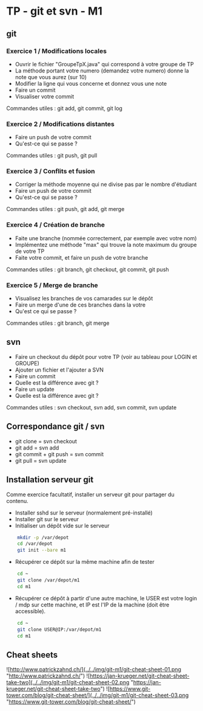 # TP - git et svn - M1

## git

### Exercice 1 / Modifications locales

- Ouvrir le fichier "GroupeTpX.java" qui correspond à votre groupe de TP
- La méthode portant votre numero (demandez votre numero) donne la note que vous aurez (sur 10)
- Modifier la ligne qui vous concerne et donnez vous une note
- Faire un commit
- Visualiser votre commit

Commandes utiles : git add, git commit, git log

### Exercice 2 / Modifications distantes

- Faire un push de votre commit
- Qu'est-ce qui se passe ?

Commandes utiles : git push, git pull

### Exercice 3 / Conflits et fusion

- Corriger la méthode moyenne qui ne divise pas par le nombre d'étudiant
- Faire un push de votre commit
- Qu'est-ce qui se passe ?

Commandes utiles : git push, git add, git merge

### Exercice 4 / Création de branche

- Faite une branche (nommée correctement, par exemple avec votre nom)
- Implémentez une méthode "max" qui trouve la note maximum du groupe de votre TP
- Faite votre commit, et faire un push de votre branche

Commandes utiles : git branch, git checkout, git commit, git push

### Exercice 5 / Merge de branche

- Visualisez les branches de vos camarades sur le dépôt
- Faire un merge d'une de ces branches dans la votre
- Qu'est ce qui se passe ?

Commandes utiles : git branch, git merge

## svn

- Faire un checkout du dépôt pour votre TP (voir au tableau pour LOGIN et GROUPE)
- Ajouter un fichier et l'ajouter a SVN
- Faire un commit
- Quelle est la différence avec git ?
- Faire un update
- Quelle est la différence avec git ?

Commandes utiles : svn checkout, svn add, svn commit, svn update

## Correspondance git / svn

- git clone = svn checkout
- git add = svn add
- git commit + git push = svn commit
- git pull = svn update

## Installation serveur git

Comme exercice facultatif, installer un serveur git pour partager du contenu.

- Installer sshd sur le serveur (normalement pré-installé)
- Installer git sur le serveur
- Initialiser un dépôt vide sur le serveur
```bash
    mkdir -p /var/depot
    cd /var/depot
    git init --bare m1
```
- Récupérer ce dépôt sur la même machine afin de tester
```bash
    cd ~
    git clone /var/depot/m1
    cd m1
```
- Récupérer ce dépôt à partir d'une autre machine, le USER est votre login / mdp sur cette machine, et IP est l'IP de la machine (doit être accessible).
```bash
    cd ~
    git clone USER@IP:/var/depot/m1
    cd m1
```

## Cheat sheets

![http://www.patrickzahnd.ch/](../../img/git-m1/git-cheat-sheet-01.png "http://www.patrickzahnd.ch/")
![https://jan-krueger.net/git-cheat-sheet-take-two](../../img/git-m1/git-cheat-sheet-02.png "https://jan-krueger.net/git-cheat-sheet-take-two")
![https://www.git-tower.com/blog/git-cheat-sheet/](../../img/git-m1/git-cheat-sheet-03.png "https://www.git-tower.com/blog/git-cheat-sheet/")
